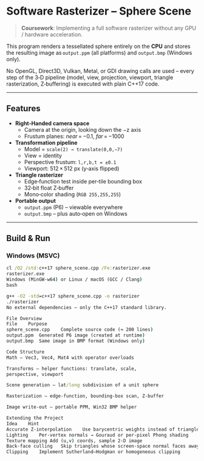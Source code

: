 # Software Rasterizer – Sphere Scene 

> **Coursework**: Implementing a full software rasterizer without any
> GPU / hardware acceleration.

This program renders a tessellated sphere entirely on the **CPU** and
stores the resulting image as `output.ppm` (all platforms) and
`output.bmp` (Windows only).

No OpenGL, Direct3D, Vulkan, Metal, or GDI drawing calls are used –
every step of the 3‑D pipeline (model, view, projection, viewport,
triangle rasterization, Z‑buffering) is executed with plain C++17 code.

---

## Features

* **Right‑Handed camera space**  
  * Camera at the origin, looking down the −z axis  
  * Frustum planes: _near_ = −0.1, _far_ = −1000
* **Transformation pipeline**  
  * Model = `scale(2) → translate(0,0,−7)`  
  * View = identity  
  * Perspective frustum: `l,r,b,t = ±0.1`
  * Viewport: 512 × 512 px (y‑axis flipped)
* **Triangle rasterizer**  
  * Edge‑function test inside per‑tile bounding box  
  * 32‑bit float Z‑buffer  
  * Mono‑color shading (`RGB 255,255,255`)
* **Portable output**  
  * `output.ppm` (P6) – viewable everywhere  
  * `output.bmp` – plus auto‑open on Windows

---

## Build & Run

### Windows (MSVC)

```bat
cl /O2 /std:c++17 sphere_scene.cpp /Fe:rasterizer.exe
rasterizer.exe
Windows (MinGW‑w64) or Linux / macOS (GCC / Clang)
bash

g++ -O2 -std=c++17 sphere_scene.cpp -o rasterizer
./rasterizer
No external dependencies – only the C++17 standard library.

File Overview
File	Purpose
sphere_scene.cpp	Complete source code (≈ 200 lines)
output.ppm	Generated P6 image (created at runtime)
output.bmp	Same image in BMP format (Windows only)

Code Structure
Math – Vec3, Vec4, Mat4 with operator overloads

Transforms – helper functions: translate, scale,
perspective, viewport

Scene generation – lat/long subdivision of a unit sphere

Rasterization – edge‑function, bounding‑box scan, Z‑buffer

Image write‑out – portable PPM, Win32 BMP helper

Extending the Project
Idea	Hint
Accurate Z‑interpolation	Use barycentric weights instead of triangle average
Lighting	Per‑vertex normals → Gouraud or per‑pixel Phong shading
Texture mapping	Add (u,v) coords, sample 2‑D image
Back‑face culling	Skip triangles whose screen‑space normal faces away
Clipping	Implement Sutherland–Hodgman or homogeneous clipping


